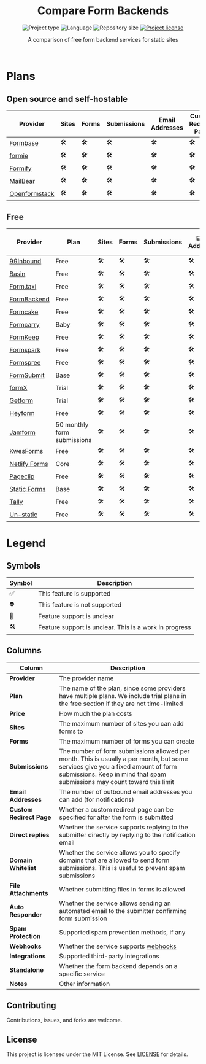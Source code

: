 <div align="center">
  <h1 class="projectName">Compare Form Backends</h1>

  <p class="projectBadges">
    <img src="https://img.shields.io/badge/type-Markdown-9c27b0.svg" alt="Project type" title="Project type">
    <img src="https://img.shields.io/github/languages/top/jerboa88/Compare-Form-Backends.svg" alt="Language" title="Language">
    <img src="https://img.shields.io/github/repo-size/jerboa88/Compare-Form-Backends.svg" alt="Repository size" title="Repository size">
    <a href="LICENSE">
      <img src="https://img.shields.io/github/license/jerboa88/Compare-Form-Backends.svg" alt="Project license" title="Project license"/>
    </a>
  </p>

  <p class="projectDesc">
      A comparison of free form backend services for static sites
  </p>

  <br/>
</div>


# Plans

## Open source and self-hostable

| Provider        | Sites | Forms | Submissions | Email Addresses | Custom Redirect Page | Direct replies | Domain Whitelist | File Attachments | Auto Responder | Spam Protection | Integrations | Webhooks | Standalone | Notes |
| --------------- | ----- | ----- | ----------- | --------------- | -------------------- | -------------- | ---------------- | ---------------- | -------------- | --------------- | ------------ | -------- | ---------- | ----- |
| [Formbase]      | 🛠️     | 🛠️     | 🛠️           | 🛠️               | 🛠️                    | 🛠️              | 🛠️                | 🛠️                | 🛠️              | 🛠️               | 🛠️            | 🛠️        | 🛠️          | 🛠️     |
| [formie]        | 🛠️     | 🛠️     | 🛠️           | 🛠️               | 🛠️                    | 🛠️              | 🛠️                | 🛠️                | 🛠️              | 🛠️               | 🛠️            | 🛠️        | 🛠️          | 🛠️     |
| [Formify]       | 🛠️     | 🛠️     | 🛠️           | 🛠️               | 🛠️                    | 🛠️              | 🛠️                | 🛠️                | 🛠️              | 🛠️               | 🛠️            | 🛠️        | 🛠️          | 🛠️     |
| [MailBear]      | 🛠️     | 🛠️     | 🛠️           | 🛠️               | 🛠️                    | 🛠️              | 🛠️                | 🛠️                | 🛠️              | 🛠️               | 🛠️            | 🛠️        | 🛠️          | 🛠️     |
| [Openformstack] | 🛠️     | 🛠️     | 🛠️           | 🛠️               | 🛠️                    | 🛠️              | 🛠️                | 🛠️                | 🛠️              | 🛠️               | 🛠️            | 🛠️        | 🛠️          | 🛠️     |



## Free

| Provider        | Plan                        | Sites | Forms | Submissions | Email Addresses | Custom Redirect Page | Direct replies | Domain Whitelist | File Attachments | Auto Responder | Spam Protection | Integrations | Webhooks | Standalone | Notes |
| --------------- | --------------------------- | ----- | ----- | ----------- | --------------- | -------------------- | -------------- | ---------------- | ---------------- | -------------- | --------------- | ------------ | -------- | ---------- | ----- |
| [99Inbound]     | Free                        | 🛠️     | 🛠️     | 🛠️           | 🛠️               | 🛠️                    | 🛠️              | 🛠️                | 🛠️                | 🛠️              | 🛠️               | 🛠️            | 🛠️        | 🛠️          | 🛠️     |
| [Basin]         | Free                        | 🛠️     | 🛠️     | 🛠️           | 🛠️               | 🛠️                    | 🛠️              | 🛠️                | 🛠️                | 🛠️              | 🛠️               | 🛠️            | 🛠️        | 🛠️          | 🛠️     |
| [Form.taxi]     | Free                        | 🛠️     | 🛠️     | 🛠️           | 🛠️               | 🛠️                    | 🛠️              | 🛠️                | 🛠️                | 🛠️              | 🛠️               | 🛠️            | 🛠️        | 🛠️          | 🛠️     |
| [FormBackend]   | Free                        | 🛠️     | 🛠️     | 🛠️           | 🛠️               | 🛠️                    | 🛠️              | 🛠️                | 🛠️                | 🛠️              | 🛠️               | 🛠️            | 🛠️        | 🛠️          | 🛠️     |
| [Formcake]      | Free                        | 🛠️     | 🛠️     | 🛠️           | 🛠️               | 🛠️                    | 🛠️              | 🛠️                | 🛠️                | 🛠️              | 🛠️               | 🛠️            | 🛠️        | 🛠️          | 🛠️     |
| [Formcarry]     | Baby                        | 🛠️     | 🛠️     | 🛠️           | 🛠️               | 🛠️                    | 🛠️              | 🛠️                | 🛠️                | 🛠️              | 🛠️               | 🛠️            | 🛠️        | 🛠️          | 🛠️     |
| [FormKeep]      | Free                        | 🛠️     | 🛠️     | 🛠️           | 🛠️               | 🛠️                    | 🛠️              | 🛠️                | 🛠️                | 🛠️              | 🛠️               | 🛠️            | 🛠️        | 🛠️          | 🛠️     |
| [Formspark]     | Free                        | 🛠️     | 🛠️     | 🛠️           | 🛠️               | 🛠️                    | 🛠️              | 🛠️                | 🛠️                | 🛠️              | 🛠️               | 🛠️            | 🛠️        | 🛠️          | 🛠️     |
| [Formspree]     | Free                        | 🛠️     | 🛠️     | 🛠️           | 🛠️               | 🛠️                    | 🛠️              | 🛠️                | 🛠️                | 🛠️              | 🛠️               | 🛠️            | 🛠️        | 🛠️          | 🛠️     |
| [FormSubmit]    | Base                        | 🛠️     | 🛠️     | 🛠️           | 🛠️               | 🛠️                    | 🛠️              | 🛠️                | 🛠️                | 🛠️              | 🛠️               | 🛠️            | 🛠️        | 🛠️          | 🛠️     |
| [formX]         | Trial                       | 🛠️     | 🛠️     | 🛠️           | 🛠️               | 🛠️                    | 🛠️              | 🛠️                | 🛠️                | 🛠️              | 🛠️               | 🛠️            | 🛠️        | 🛠️          | 🛠️     |
| [Getform]       | Trial                       | 🛠️     | 🛠️     | 🛠️           | 🛠️               | 🛠️                    | 🛠️              | 🛠️                | 🛠️                | 🛠️              | 🛠️               | 🛠️            | 🛠️        | 🛠️          | 🛠️     |
| [Heyform]       | Free                        | 🛠️     | 🛠️     | 🛠️           | 🛠️               | 🛠️                    | 🛠️              | 🛠️                | 🛠️                | 🛠️              | 🛠️               | 🛠️            | 🛠️        | 🛠️          | 🛠️     |
| [Jamform]       | 50 monthly form submissions | 🛠️     | 🛠️     | 🛠️           | 🛠️               | 🛠️                    | 🛠️              | 🛠️                | 🛠️                | 🛠️              | 🛠️               | 🛠️            | 🛠️        | 🛠️          | 🛠️     |
| [KwesForms]     | Free                        | 🛠️     | 🛠️     | 🛠️           | 🛠️               | 🛠️                    | 🛠️              | 🛠️                | 🛠️                | 🛠️              | 🛠️               | 🛠️            | 🛠️        | 🛠️          | 🛠️     |
| [Netlify Forms] | Core                        | 🛠️     | 🛠️     | 🛠️           | 🛠️               | 🛠️                    | 🛠️              | 🛠️                | 🛠️                | 🛠️              | 🛠️               | 🛠️            | 🛠️        | 🛠️          | 🛠️     |
| [Pageclip]      | Free                        | 🛠️     | 🛠️     | 🛠️           | 🛠️               | 🛠️                    | 🛠️              | 🛠️                | 🛠️                | 🛠️              | 🛠️               | 🛠️            | 🛠️        | 🛠️          | 🛠️     |
| [Static Forms]  | Base                        | 🛠️     | 🛠️     | 🛠️           | 🛠️               | 🛠️                    | 🛠️              | 🛠️                | 🛠️                | 🛠️              | 🛠️               | 🛠️            | 🛠️        | 🛠️          | 🛠️     |
| [Tally]         | Free                        | 🛠️     | 🛠️     | 🛠️           | 🛠️               | 🛠️                    | 🛠️              | 🛠️                | 🛠️                | 🛠️              | 🛠️               | 🛠️            | 🛠️        | 🛠️          | 🛠️     |
| [Un-static]     | Free                        | 🛠️     | 🛠️     | 🛠️           | 🛠️               | 🛠️                    | 🛠️              | 🛠️                | 🛠️                | 🛠️              | 🛠️               | 🛠️            | 🛠️        | 🛠️          | 🛠️     |


# Legend

## Symbols

| Symbol | Description                                            |
| ------ | ------------------------------------------------------ |
| ✅      | This feature is supported                              |
| ⛔      | This feature is not supported                          |
| 🤔      | Feature support is unclear                             |
| 🛠️      | Feature support is unclear. This is a work in progress |


## Columns

| Column                   | Description                                                                                                                                                                                                  |
| ------------------------ | ------------------------------------------------------------------------------------------------------------------------------------------------------------------------------------------------------------ |
| **Provider**             | The provider name                                                                                                                                                                                            |
| **Plan**                 | The name of the plan, since some providers have multiple plans. We include trial plans in the free section if they are not time-limited                                                                      |
| **Price**                | How much the plan costs                                                                                                                                                                                      |
| **Sites**                | The maximum number of sites you can add forms to                                                                                                                                                             |
| **Forms**                | The maximum number of forms you can create                                                                                                                                                                   |
| **Submissions**          | The number of form submissions allowed per month. This is usually a per month, but some services give you a fixed amount of form submissions. Keep in mind that spam submissions may count toward this limit |
| **Email Addresses**      | The number of outbound email addresses you can add (for notifications)                                                                                                                                       |
| **Custom Redirect Page** | Whether a custom redirect page can be specified for after the form is submitted                                                                                                                              |
| **Direct replies**       | Whether the service supports replying to the submitter directly by replying to the notification email                                                                                                        |
| **Domain Whitelist**     | Whether the service allows you to specify domains that are allowed to send form submissions. This is useful to prevent spam submissions                                                                      |
| **File Attachments**     | Whether submitting files in forms is allowed                                                                                                                                                                 |
| **Auto Responder**       | Whether the service allows sending an automated email to the submitter confirming form submission                                                                                                            |
| **Spam Protection**      | Supported spam prevention methods, if any                                                                                                                                                                    |
| **Webhooks**             | Whether the service supports [webhooks](https://en.wikipedia.org/wiki/Webhook)                                                                                                                               |
| **Integrations**         | Supported third-party integrations                                                                                                                                                                           |
| **Standalone**           | Whether the form backend depends on a specific service                                                                                                                                                       |
| **Notes**                | Other information                                                                                                                                                                                            |


## Contributing

Contributions, issues, and forks are welcome.

## License

This project is licensed under the MIT License. See [LICENSE](LICENSE) for details.


[99Inbound]: https://www.99inbound.com/
[Basin]: https://usebasin.com/
[FieldGoal]: https://fieldgoal.io/
[Form.taxi]: https://form.taxi/
[FormBackend]: https://www.formbackend.com/
[Formbase]: https://beta.formbase.dev/
[Formcake]: https://formcake.com/
[Formcarry]: https://formcarry.com/
[formie]: https://formie.dev/
[Formify]: https://formify.vercel.app/
[FormKeep]: https://formkeep.com/
[Formspark]: https://www.formspark.io/
[Formspree]: https://formspree.io/
[FormSubmit]: https://formsubmit.co/
[formX]: https://formx.stream/
[Getform]: https://getform.io/
[Heyform]: https://heyform.net/
[Jamform]: https://jamform.com/
[KwesForms]: https://kwesforms.com/
[MailBear]: https://github.com/DenBeke/mailbear
[Netlify Forms]: https://www.netlify.com/platform/core/forms/
[Openformstack]: https://openformstack.com/
[Pageclip]: https://pageclip.co/
[Static Forms]: https://www.staticforms.xyz/
[Tally]: https://tally.so/
[Un-static]: https://un-static.com/
